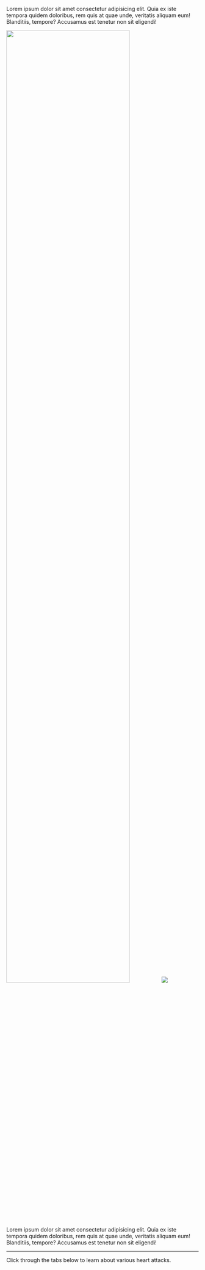 <p>Lorem ipsum dolor sit amet consectetur adipisicing elit. Quia ex iste tempora quidem doloribus, rem quis at quae unde, veritatis aliquam eum! Blanditiis, tempore? Accusamus est tenetur non sit eligendi!</p>

<div class="topic-img-big">

<img src="img/coronary_heart.png" width="80%" height="auto"/>
<span class="md-video md-mt" data-play="video">
  <img id="blocked" src="img/blockage.png" class="video-icon-tall"/>
</span>
</div>

<div style="margin-top: 1em; margin-bottom:1em">
Lorem ipsum dolor sit amet consectetur adipisicing elit. Quia ex iste tempora quidem doloribus, rem quis at quae unde, veritatis aliquam eum! Blanditiis, tempore? Accusamus est tenetur non sit eligendi!
</div>

---

<span class="md-notice"> 
Click through the tabs below to learn about various heart attacks.
</span>
